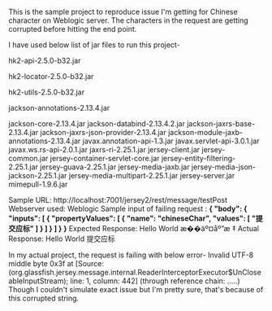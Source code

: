 This is the sample project to reproduce issue I'm getting for Chinese character on Weblogic server. The characters in the request are getting corrupted before hitting the end point.

I have used below list of jar files to run this project-

hk2-api-2.5.0-b32.jar

hk2-locator-2.5.0-b32.jar

hk2-utils-2.5.0-b32.jar

jackson-annotations-2.13.4.jar

jackson-core-2.13.4.jar
jackson-databind-2.13.4.2.jar
jackson-jaxrs-base-2.13.4.jar
jackson-jaxrs-json-provider-2.13.4.jar
jackson-module-jaxb-annotations-2.13.4.jar
javax.annotation-api-1.3.jar
javax.servlet-api-3.0.1.jar
javax.ws.rs-api-2.0.1.jar
jaxrs-ri-2.25.1.jar
jersey-client.jar
jersey-common.jar
jersey-container-servlet-core.jar
jersey-entity-filtering-2.25.1.jar
jersey-guava-2.25.1.jar
jersey-media-jaxb.jar
jersey-media-json-jackson-2.25.1.jar
jersey-media-multipart-2.25.1.jar
jersey-server.jar
mimepull-1.9.6.jar

Sample URL: http://localhost:7001/jersey2/rest/message/testPost
Webserver used: Weblogic
Sample input of failing request :
**{
  "body": {
    "inputs": [
      {
        "propertyValues": [
          {
            "name": "chineseChar",
            "values": [
              "提交应标"
            ]
          }
        ]
      }
    ]
  }
}**
Expected Response: Hello World æ��äº¤åº”æ ‡
Actual Response: Hello World 提交应标

In my actual project, the request is failing with below error-
Invalid UTF-8 middle byte 0x3f at [Source: (org.glassfish.jersey.message.internal.ReaderInterceptorExecutor$UnCloseableInputStream); line: 1, column: 442] (through reference chain: .....)
Though I couldn't simulate exact issue but I'm pretty sure, that's because of this corrupted string.
